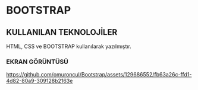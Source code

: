 

<h1> BOOTSTRAP </h1>

<h2> KULLANILAN TEKNOLOJİLER </h2>

HTML, CSS ve BOOTSTRAP kullanılarak yazılmıştır.

<h3> EKRAN GÖRÜNTÜSÜ </h3>
 
https://github.com/omuroncul/Bootstrap/assets/129686552/fb63a26c-ffd1-4d82-80a9-309128b2163e
